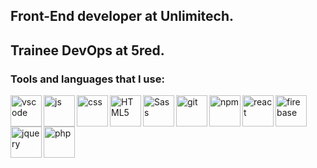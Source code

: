 ## Front-End developer at Unlimitech.
## Trainee DevOps at 5red.

### Tools and languages that I use:

<img align="left" alt="vscode" width="50px" src="https://raw.githubusercontent.com/yurijserrano/Github-Profile-Readme-Logos/f994c418a134b58c4aec11152f6a4a33fa89da26/text%20editors/vscode.svg" />

<img align="left" alt="js" width="50px" src="https://user-images.githubusercontent.com/51235892/192284195-ab4c83fc-ebf4-40c2-958a-5f664be4ccdf.png" /> 

<img align="left" alt="css" width="50px" src="https://user-images.githubusercontent.com/51235892/192285795-9c77af3a-4c86-44fb-b5a8-a6b8acf7b03a.png" />

<img align="left" alt="HTML5" width="50px" src="https://user-images.githubusercontent.com/51235892/192285705-186ed5ff-d60c-476a-86f9-7d8fedcc0d8d.png" />

<img align="left" alt="Sass" width="50px" src="https://user-images.githubusercontent.com/51235892/192286004-be8933ca-676a-4af4-9e50-34fd97feb970.png" />

<img align="left" alt="git" width="50px" src="https://user-images.githubusercontent.com/51235892/192286144-740ca8f6-db08-4bd4-804d-790e58772dc4.png" />

<img align="left" alt="npm" width="50px" src="https://user-images.githubusercontent.com/51235892/192282929-28a6d5d8-fbbf-4ec0-9e28-b863a14aca3e.png" />

<img align="left" alt="react" width="50px" src="https://user-images.githubusercontent.com/51235892/192286279-d89fa238-bc5f-45fe-a2a7-e9bf7258e1ba.png" />

<img align="left" alt="firebase" width="50px" src="https://user-images.githubusercontent.com/51235892/192286397-c6642577-93f4-4b89-8915-dacf398a2230.png" />

<img align="left" alt="jquery" width="50px" src="https://user-images.githubusercontent.com/51235892/231720719-14016e9a-e113-46e7-afc9-16d1b4326e35.png" />

<img align="left" alt="php" height="50px" src="https://user-images.githubusercontent.com/51235892/231722255-56d2e677-148f-43ab-a4bf-4aa6078fd9fc.png" />


